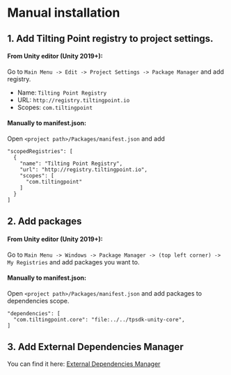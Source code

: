# Manual installation


## 1. Add Tilting Point registry to project settings.


#### From Unity editor (Unity 2019+):
Go to `Main Menu -> Edit -> Project Settings -> Package Manager` and add registry.

* Name: `Tilting Point Registry`
* URL: `http://registry.tiltingpoint.io`
* Scopes: `com.tiltingpoint`


#### Manually to manifest.json:
Open `<project path>/Packages/manifest.json` and add

    "scopedRegistries": [
      {
        "name": "Tilting Point Registry",
        "url": "http://registry.tiltingpoint.io",
        "scopes": [
          "com.tiltingpoint"
        ]
      }
    ]

## 2. Add packages
#### From Unity editor (Unity 2019+):
Go to `Main Menu -> Windows -> Package Manager -> (top left corner) -> My Registries` and add packages you want to.

#### Manually to manifest.json:
Open `<project path>/Packages/manifest.json` and add packages to dependencies scope.

    "dependencies": [
      "com.tiltingpoint.core": "file:../../tpsdk-unity-core",
    ]

## 3. Add External Dependencies Manager
You can find it here: [External Dependencies Manager](https://developers.google.com/unity/archive#external_dependency_manager_for_unity)